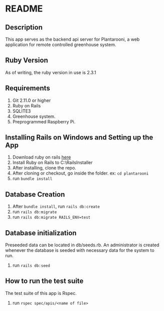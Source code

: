 # README

## Description

This app serves as the backend api server for Plantarooni, a web application for remote controlled greenhouse system.


## Ruby Version

As of writing, the ruby version in use is 2.3.1


## Requirements

1. Git 2.11.0 or higher
2. Ruby on Rails
3. SQLITE3
4. Greenhouse system.
5. Preprogrammed Raspberry Pi.


## Installing Rails on Windows and Setting up the App

1. Download ruby on rails [here](http://railsinstaller.org/en)
2. Install Ruby on Rails to C:\RailsInstaller
3. After installing, clone the repo.
4. After cloning or checkout, go inside the folder. ex: `cd plantarooni`
5. run `bundle install`


## Database Creation

1. After `bundle install`, run `rails db:create`
2. run `rails db:migrate`
3. run `rails db:migrate RAILS_ENV=test`


## Database initialization

Preseeded data can be located in db/seeds.rb. An administrator is created whenever the database is seeded with necessary data for the system to run.

1. run `rails db:seed`


## How to run the test suite

The test suite of this app is Rspec.

1. run `rspec spec/apis/<name of file>`


